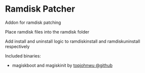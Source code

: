# Ramdisk Patcher

Addon for ramdisk patching

Place ramdisk files into the ramdisk folder

Add install and uninstall logic to ramdiskinstall and ramdiskuninstall respectively

Included binaries:
* magiskboot and magiskinit by [topjohnwu @github](https://github.com/topjohnwu)
